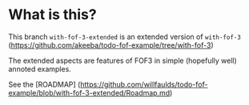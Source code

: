 What is this?
================================================================================
This branch `with-fof-3-extended` is an extended version of `with-fof-3` (https://github.com/akeeba/todo-fof-example/tree/with-fof-3)

The extended aspects are features of FOF3 in simple (hopefully well) annoted examples.

See the [ROADMAP] (https://github.com/willfaulds/todo-fof-example/blob/with-fof-3-extended/Roadmap.md)
